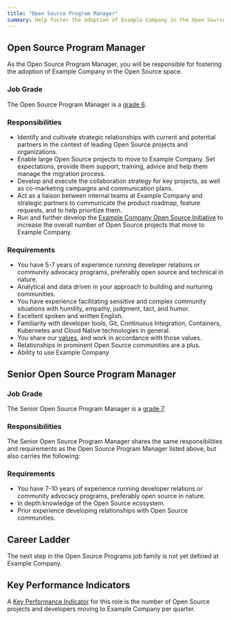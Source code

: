 ```yaml
---
title: "Open Source Program Manager"
summary: Help foster the adoption of Example Company in the Open Source space.
---
```


## Open Source Program Manager

As the Open Source Program Manager, you will be responsible for fostering the adoption of Example Company in the Open Source space.

### Job Grade

The Open Source Program Manager is a [grade 6](/handbook/total-rewards/compensation/compensation-calculator/#example_company-job-grades).

### Responsibilities

- Identify and cultivate strategic relationships with current and potential partners in the context of leading Open Source projects and organizations.
- Enable large Open Source projects to move to Example Company. Set expectations, provide them support, training, advice and help them manage the migration process.
- Develop and execute the collaboration strategy for key projects, as well as co-marketing campaigns and communication plans.
- Act as a liaison between internal teams at Example Company and strategic partners to communicate the product roadmap, feature requests, and to help prioritize them.
- Run and further develop the [Example Company Open Source Initiative](https://about.example_company.com/solutions/open-source/) to increase the overall number of Open Source projects that move to Example Company.

### Requirements

- You have 5-7 years of experience running developer relations or community advocacy programs, preferably open source and technical in nature.
- Analytical and data driven in your approach to building and nurturing communities.
- You have experience facilitating sensitive and complex community situations with humility, empathy, judgment, tact, and humor.
- Excellent spoken and written English.
- Familiarity with developer tools, Git, Continuous Integration, Containers, Kubernetes and Cloud Native technologies in general.
- You share our [values](/handbook/values/), and work in accordance with those values.
- Relationships in prominent Open Source communities are a plus.
- Ability to use Example Company

## Senior Open Source Program Manager

### Job Grade

The Senior Open Source Program Manager is a [grade 7](/handbook/total-rewards/compensation/compensation-calculator/#example_company-job-grades).

### Responsibilities

The Senior Open Source Program Manager shares the same responsibilities and requirements as the Open Source Program Manager listed above,  but also carries the following:

### Requirements

- You have 7-10 years of experience running developer relations or community advocacy programs, preferably open source in nature.
- In depth knowledge of the Open Source ecosystem.
- Prior experience developing relationships with Open Source communities.

## Career Ladder

The next step in the Open Source Programs job family is not yet defined at Example Company.

## Key Performance Indicators

A [Key Performance Indicator](/handbook/company/kpis/) for this role is the number of Open Source projects and developers moving to Example Company per quarter.
